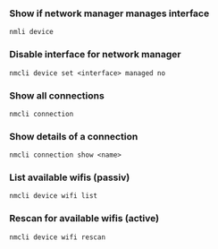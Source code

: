 ### Show if network manager manages interface
```
nmli device
```

### Disable interface for network manager
```
nmcli device set <interface> managed no
```

### Show all connections
```
nmcli connection
```

### Show details of a connection
```
nmcli connection show <name>
```

### List available wifis (passiv)
```
nmcli device wifi list
```

### Rescan for available wifis (active)
```
nmcli device wifi rescan
```


